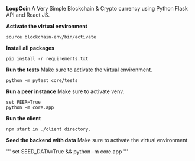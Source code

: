 **LoopCoin**
A Very Simple Blockchain & Crypto currency using Python Flask API and React JS.

**Activate the virtual environment**

```
source blockchain-env/bin/activate
```

**Install all packages**

```
pip install -r requirements.txt
```

**Run the tests**
Make sure to activate the virtual environment.

```
python -m pytest core/tests
```

**Run a peer instance**
Make sure to activate venv.

```
set PEER=True
python -m core.app
```

**Run the client**

```
npm start in ./client directory.
```

**Seed the backend with data**
Make sure to activate the virtual environment.

'''
set SEED_DATA=True && python -m core.app
'''
